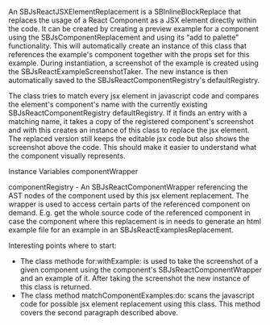 An SBJsReactJSXElementReplacement is a SBInlineBlockReplace that replaces the usage of a React Component as a JSX element directly within the code.
It can be created by creating a preview example for a component using the SBJsComponentReplacement and using its "add to palette" functionality. This will automatically create an instance of this class that references the example's component together with the props set for this example. During instantiation, a screenshot of the example is created using the SBJsReactExampleScreenshotTaker. The new instance is then automatically saved to the SBJsReactComponentRegistry's defaultRegistry.

The class tries to match every jsx element in javascript code and compares the element's component's name with the currently existing SBJsReactComponentRegistry defaultRegistry. If it finds an entry with a matching name, it takes a copy of the registered component's screenshot and with this creates an instance of this class to replace the jsx element. The replaced version still keeps the editable jsx code but also shows the screenshot above the code. This should make it easier to understand what the component visually represents.


Instance Variables
	componentWrapper		<SBJsReactComponentWrapper>

componentRegistry
	- An SBJsReactComponentWrapper referencing the AST nodes of the component used by this jsx element replacement. The wrapper is used to access certain parts of the referenced component on demand. E.g. get the whole source code of the referenced component in case the component where this replacement is in needs to generate an html example file for an example in an SBJsReactExamplesReplacement.

Interesting points where to start:
- The class methode for:withExample: is used to take the screenshot of a given component using the component's SBJsReactComponentWrapper and an example of it. After taking the screenshot the new instance of this class is returned.
- The class method matchComponentExamples:do: scans the javascript code for possible jsx element replacement using this class. This method covers the second paragraph described above.